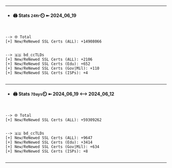 

---
- #### 🖨️ **Stats** `24Hr`⏲️ ➼ 2024_06_19
```console


--> 🌐 Total
[+] New/ReNewed SSL Certs (ALL): +14908066


--> 🇧🇩 bd_ccTLDs
[+] New/ReNewed SSL Certs (ALL): +2106
[+] New/ReNewed SSL Certs (Edu): +652
[+] New/ReNewed SSL Certs (Gov|Mil): +110
[+] New/ReNewed SSL Certs (ISPs): +4


```

---
- #### 🖨️ **Stats** `7Days`⏲️ ➼ 2024_06_19 <--> 2024_06_12
```console


--> 🌐 Total
[+] New/ReNewed SSL Certs (ALL): +59309262


--> 🇧🇩 bd_ccTLDs
[+] New/ReNewed SSL Certs (ALL): +9647
[+] New/ReNewed SSL Certs (Edu): +3414
[+] New/ReNewed SSL Certs (Gov|Mil): +634
[+] New/ReNewed SSL Certs (ISPs): +8


```

---

